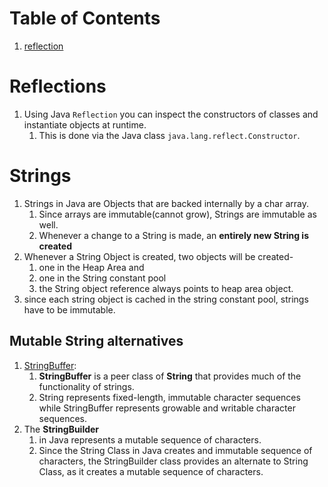 # Table of Contents

1. [reflection](#reflection)





# Reflections<a name="reflection"></a>

1. Using Java `Reflection` you can inspect the constructors of classes and instantiate objects at runtime. 
   1. This is done via the Java class `java.lang.reflect.Constructor`.



# Strings<a name="java-strings"></a>

1. Strings in Java are Objects that are backed internally by a char array. 
   1. Since arrays are immutable(cannot grow), Strings are immutable as well. 
   2. Whenever a change to a String is made, an **entirely new String is created**
2. Whenever a String Object is created, two objects will be created- 
   1. one in the Heap Area and 
   2. one in the String constant pool
   3. the String object reference always points to heap area object.
3. since each string object is cached in the string constant pool, strings have to be immutable.



## Mutable String alternatives<a name="mutable-alternatives"></a>

1. [StringBuffer](http://www.geeksforgeeks.org/stringbuffer-class-in-java/): 
   1. **StringBuffer** is a peer class of **String** that provides much of the functionality of strings. 
   2. String represents fixed-length, immutable character sequences while StringBuffer represents growable and writable character sequences.
2. The **StringBuilder**
   1.  in Java represents a mutable sequence of characters. 
   2. Since the String Class in Java creates and immutable sequence of characters, the StringBuilder class provides an alternate to String Class, as it creates a mutable sequence of characters.